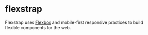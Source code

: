 flexstrap
=========

Flexstrap uses [Flexbox](http://www.w3.org/TR/css3-flexbox/) and mobile-first responsive practices to build flexible components for the web.

